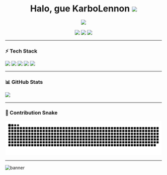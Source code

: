 <h1 align="center">
  Halo, gue KarboLennon <img src="https://raw.githubusercontent.com/KarboLennon/KarboLennon/main/assets/wave.gif" width="30" />
</h1>

<p align="center">
  <img src="https://readme-typing-svg.herokuapp.com?duration=3000&pause=800&center=true&vCenter=true&lines=Full-Stack+Developer;TypeScript+%7C+Go+%7C+Node.js;Open+Source+Enthusiast;Always+Learning" />
</p>

<p align="center">
  <!-- Badges -->
  <a href="https://github.com/KarboLennon"><img src="https://img.shields.io/badge/GitHub-000?style=for-the-badge&logo=github" /></a>
  <a href="mailto:youremail@example.com"><img src="https://img.shields.io/badge/Email-444?style=for-the-badge&logo=gmail" /></a>
  <a href="https://www.linkedin.com/in/karbolennon/"><img src="https://img.shields.io/badge/LinkedIn-0e76a8?style=for-the-badge&logo=linkedin&logoColor=white" /></a>
</p>

---

### ⚡ Tech Stack
<p>
  <img height="28" src="https://cdn.jsdelivr.net/gh/devicons/devicon/icons/typescript/typescript-original.svg" />
  <img height="28" src="https://cdn.jsdelivr.net/gh/devicons/devicon/icons/nodejs/nodejs-original.svg" />
  <img height="28" src="https://cdn.jsdelivr.net/gh/devicons/devicon/icons/react/react-original.svg" />
  <img height="28" src="https://cdn.jsdelivr.net/gh/devicons/devicon/icons/go/go-original.svg" />
  <img height="28" src="https://cdn.jsdelivr.net/gh/devicons/devicon/icons/docker/docker-original.svg" />
</p>

---

### 📊 GitHub Stats
<p>
  <img height="160" src="https://github-readme-streak-stats.herokuapp.com/?user=KarboLennon&hide_border=true&theme=radical" />
</p>

---

### 🐍 Contribution Snake
<img src="https://raw.githubusercontent.com/KarboLennon/KarboLennon/output/snake.svg" alt="snake animation" />

---

<picture>
  <source media="(prefers-color-scheme: dark)" srcset="https://raw.githubusercontent.com/KarboLennon/KarboLennon/main/assets/banner-dark.gif">
  <source media="(prefers-color-scheme: light)" srcset="https://raw.githubusercontent.com/KarboLennon/KarboLennon/main/assets/banner-light.gif">
  <img alt="banner" src="https://raw.githubusercontent.com/KarboLennon/KarboLennon/main/assets/banner-light.gif">
</picture>
